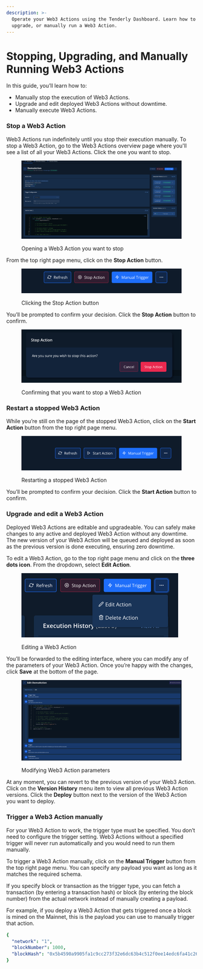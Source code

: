 ```yaml
---
description: >-
  Operate your Web3 Actions using the Tenderly Dashboard. Learn how to stop,
  upgrade, or manually run a Web3 Action.
---
```


# Stopping, Upgrading, and Manually Running Web3 Actions

In this guide, you’ll learn how to:

* Manually stop the execution of Web3 Actions.
* Upgrade and edit deployed Web3 Actions without downtime.
* Manually execute Web3 Actions.

### Stop a Web3 Action

Web3 Actions run indefinitely until you stop their execution manually. To stop a Web3 Action, go to the Web3 Actions overview page where you'll see a list of all your Web3 Actions. Click the one you want to stop.

<figure><img src="../../.gitbook/assets/Screenshot_2022-08-11_at_12.17.31.png" alt="Opening a Web3 Action you want to stop "><figcaption><p>Opening a Web3 Action you want to stop </p></figcaption></figure>

From the top right page menu, click on the **Stop Action** button.

<figure><img src="../../.gitbook/assets/Screenshot_2022-08-11_at_12.18.14.png" alt="Clicking the Stop Action button"><figcaption><p>Clicking the Stop Action button</p></figcaption></figure>

You’ll be prompted to confirm your decision. Click the **Stop Action** button to confirm.

<figure><img src="../../.gitbook/assets/Screenshot_2022-08-11_at_12.18.33.png" alt="Confirming that you want to stop a Web3 Action "><figcaption><p>Confirming that you want to stop a Web3 Action </p></figcaption></figure>

### Restart a stopped Web3 Action

While you’re still on the page of the stopped Web3 Action, click on the **Start Action** button from the top right page menu.

<figure><img src="../../.gitbook/assets/image (2) (2).png" alt="Restarting a stopped Web3 Action"><figcaption><p>Restarting a stopped Web3 Action</p></figcaption></figure>

You’ll be prompted to confirm your decision. Click the **Start Action** button to confirm.

### Upgrade and edit a Web3 Action

Deployed Web3 Actions are editable and upgradeable. You can safely make changes to any active and deployed Web3 Action without any downtime. The new version of your Web3 Action will be queued and deployed as soon as the previous version is done executing, ensuring zero downtime.

To edit a Web3 Action, go to the top right page menu and click on the **three dots icon**. From the dropdown, select **Edit Action**.

<figure><img src="../../.gitbook/assets/Screenshot_2022-08-11_at_12.27.51.png" alt="Editing a Web3 Action"><figcaption><p>Editing a Web3 Action</p></figcaption></figure>

You’ll be forwarded to the editing interface, where you can modify any of the parameters of your Web3 Action. Once you’re happy with the changes, click **Save** at the bottom of the page.

<figure><img src="../../.gitbook/assets/Screenshot_2022-08-11_at_12.28.17.png" alt="Modifying Web3 Action parameters "><figcaption><p>Modifying Web3 Action parameters </p></figcaption></figure>

At any moment, you can revert to the previous version of your Web3 Action. Click on the **Version History** menu item to view all previous Web3 Action versions. Click the **Deploy** button next to the version of the Web3 Action you want to deploy.

### Trigger a Web3 Action manually

For your Web3 Action to work, the trigger type must be specified. You don’t need to configure the trigger setting. Web3 Actions without a specified trigger will never run automatically and you would need to run them manually.

To trigger a Web3 Action manually, click on the **Manual Trigger** button from the top right page menu. You can specify any payload you want as long as it matches the required schema.

If you specify block or transaction as the trigger type, you can fetch a transaction (by entering a transaction hash) or block (by entering the block number) from the actual network instead of manually creating a payload.

For example, if you deploy a Web3 Action that gets triggered once a block is mined on the Mainnet, this is the payload you can use to manually trigger that action.

```yaml
{
  "network": "1",
  "blockNumber": 1000,
  "blockHash": "0x5b4590a9905fa1c9cc273f32e6dc63b4c512f0ee14edc6fa41c26b416a7b5d58",
}
```
